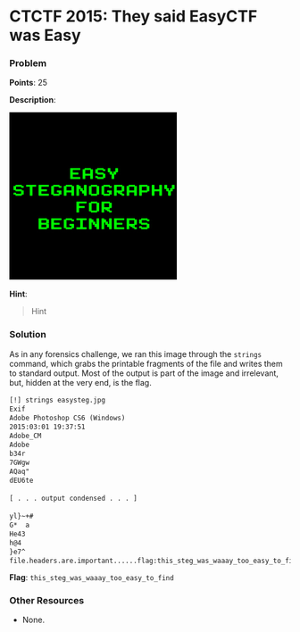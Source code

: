 # CTCTF 2015: They said EasyCTF was Easy

### Problem

**Points**: 25

**Description**: 

![](easysteg.jpg)

**Hint**: 

> Hint

### Solution

As in any forensics challenge, we ran this image through the `strings` command, which grabs the printable fragments of the file and writes them to standard output. Most of the output is part of the image and irrelevant, but, hidden at the very end, is the flag.

```
[!] strings easysteg.jpg 
Exif
Adobe Photoshop CS6 (Windows)
2015:03:01 19:37:51
Adobe_CM
Adobe
b34r
7GWgw
AQaq"
dEU6te

[ . . . output condensed . . . ]

yl}~+#
G*  a
He43
h@4 
}e7^
file.headers.are.important......flag:this_steg_was_waaay_too_easy_to_find
```

**Flag**: `this_steg_was_waaay_too_easy_to_find`

### Other Resources

* None.
